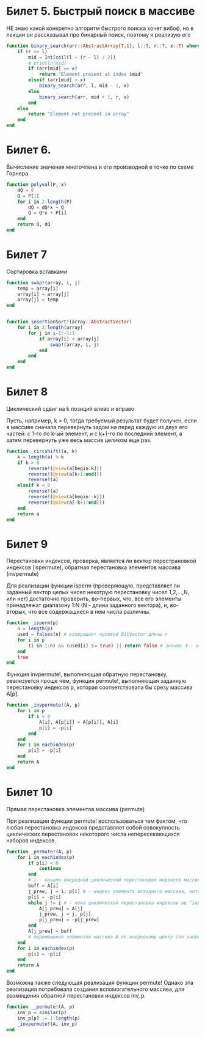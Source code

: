# Билет 5. Быстрый поиск в массиве
НЕ знаю какой конкретно алгоритм быстрого поиска хочет вибоф, но в лекции он рассказывал про бинарный поиск, поэтому я реализую его

```julia
function binary_search(arr::AbstractArray{T,1}, l::T, r::T, x::T) where {T<:Real}
    if (r >= l)
        mid = Int(ceil(l + (r - l) / 2))
        # println(mid)
        if (arr[mid] == x)
            return "Element present at index $mid"
        elseif (arr[mid] > x)
            binary_search(arr, l, mid - 1, x)
        else
            binary_search(arr, mid + 1, r, x)
        end
    else
        return "Element not present in array"
    end
end
```

# Билет 6. 
Вычисление значения многочлена и его производной в точке по схеме Горнера

```julia
function polyval(P, x)
    dQ = 0
    Q = P[1]
    for i in 2:length(P)
        dQ = dQ*x + Q
        Q = Q*x + P[i]
    end
    return Q, dQ
end
```

# Билет 7
Сортировка вставками

```julia
function swap!(array, i, j)
    temp = array[i]
    array[i] = array[j]
    array[j] = temp
end


function insertionSort!(array::AbstractVector)
    for i in 2:length(array)
        for j in i-1:-1:1
            if array[i] < array[j]
                swap!(array, i, j)
            end
        end
    end
end
```

# Билет 8
Циклический сдвиг на k позиций влево и вправо

Пусть, например, k > 0, тогда требуемый результат будет получен, если в массиве сначала перевернуть задом на перед каждую из двух его частей: с 1-го по k-ый элемент, и с k+1-го по последний элемент, а затем перевернуть уже весь массив целиком еще раз.

```julia
function _circshift!(a, k)
    k = length(a) % k
    if k > 0
        reverse!(@view(a[begin:k]))
        reverse!(@view(a[k+1:end]))
        reverse!(a) 
    elseif k < 0
        reverse!(a)
        reverse!(@view(a[begin:-k]))
        reverse!(@view(a[-k+1:end]))
    end
    return a
end
```

# Билет 9
Перестановки индексов, проверка, является ли вектор перестрановкой индексов (ispermute), обратная перестановка элементов массива (invpermute)

Для реализации функции isperm (проверяющую, представляет ли заданный вектор целых чисел некотрую перестановку чисел 1,2,...,N, или нет) достаточно проверить, во-первых, что, все его элементы принадлежат диапазону 1:N (N - длина заданного вектора), и, во-вторых, что все содержащиеся в нем числа различны.
```julia
function _isperm(p)
    n = length(p)
    used = falses(n) # возвращает нулевой BitVector длины n
    for i in p
        (i in 1:n) && (used[i] ⊻= true) || return false # значек ⊻ - обозначает "исключающее или" 
    end
    true
end
```

Функция invpermute!, выполняющая обратную перестановку, реализуется проще чем, функция permute!, выполняющая заданную перестановку индексов p, которая соответствовала бы срезу массива A[p].
```julia
function _invpermute!(A, p)
    for i in p
        if i > 0
            A[i], A[p[i]] = A[p[i]], A[i]
            p[i] = -p[i]
        end
    end
    for i in eachindex(p)
        p[i] = -p[i]
    end
    return A   
end
```

# Билет 10
Прямая перестановка элементов массива (permute)

При реализации функции permute! воспользоваться тем фактом, что любая перестановка индексов представляет собой совокупность циклических перестановок некоторого числа непересекающихся наборов индексов.
```julia
function _permute!(A, p) 
    for i in eachindex(p)
        if p[i] < 0
            continue
        end 
        # i - начало очередной циклической перестановки индексов массива A            
        buff = A[i]
        j_prew, j = i, p[i] # - индекс элемента исходного массива, который требуется переместить на i-ю позицию                  
        p[i] = -p[i]
        while j != i # - пока циклическая перестановка индексов не "замкнулась"               
            A[j_prew] = A[j]
            j_prew, j = j, p[j]            
            p[j_prew] = -p[j_prew]
        end        
        A[j_prew] = buff 
        # перемещения элементов массива A по очередному циклу (по очередной циклической перестановке индексов) полностью завершены
    end
    for i in eachindex(p)
        p[i] = -p[i]
    end        
    return A
end
```

Возможна также следующая реализация функции permute! Однако эта реализация потребовала создания вспомогательного массива, для размещения обратной перестановки индексов inv_p.
```julia
function __permute!(A, p) 
    inv_p = similar(p)
    inv_p[p] .= 1:length(p) 
    _invpermute!(A, inv_p)
end
```
